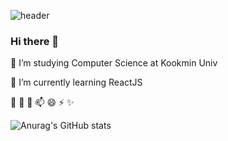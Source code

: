 ![header](https://capsule-render.vercel.app/api?type=waving&color=#FDC7EA&height=300&section=header&text=Soye%20Kwon&fontSize=70)


### Hi there 👋



🔭 I’m studying Computer Science at Kookmin Univ

🌱 I’m currently learning ReactJS

👯 
🤔
💬
📫
😄 
⚡
✨


![Anurag's GitHub stats](https://github-readme-stats.vercel.app/api?username=soyekwon&theme=radical&show_icons=true)



